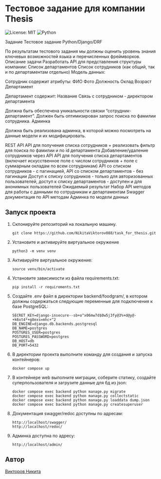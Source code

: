# Тестовое задание для компании Thesis
![License: MIT](https://img.shields.io/badge/License-MIT-yellow.svg?style=for-the-badge) ![Python](https://img.shields.io/badge/python-3670A0?style=for-the-badge&logo=python&logoColor=ffdd54)


Задание
Тестовое задание Python/Django/DRF

По результатам тестового задания мы должны оценить уровень знания ключевых возможностей языка и перечисленных фреймворков.
Описание задачи
Разработать API для представления структуры компании:
Список департаментов
Список сотрудников (как общий, так и по департаментам отдельно)
Модель данных:

Сотрудник содержит атрибуты:
ФИО
Фото
Должность
Оклад
Возраст
Департамент

Департамент содержит:
Название
Связь с сотрудником - директором департамента

Должна быть обеспечена уникальности связки “сотрудник-департамент”.
Должен быть оптимизирован запрос поиска по фамилии сотрудника.
Админка

Должна быть реализована админка, в которой можно посмотреть на данные модели и их модифицировать.

REST API
API для получения списка сотрудников + реализовать фильтр для поиска по фамилии и по id департамента
Добавление/удаление сотрудников через API
API для получения списка департаментов (включает искусственное поле с числом сотрудников + поле с суммарным окладам по всем сотрудникам)
API со списком сотрудников - с пагинацией, API со списком департаментов - без пагинации
Доступ к списку сотрудников - только для авторизованных пользователей, доступ к списку департаментов - доступен и для анонимных пользователей
Ожидаемый результат
Набор API методов для работы с данными по сотрудникам и департаментам
Swagger документация по API методам
Админка по модели данных

## Запуск проекта
1. Склонируйте репозиторий на локальную машину.

    ```
    git clone https://github.com/NikitaViktorov088/task_for_thesis.git
    ```

2. Установите и активируйте виртуальное окружение

    ```
    python3 -m venv venv
    ```

3. Активируйте виртуальное окружение:

    ```
    source venv/bin/activate
    ```

4. Установите зависимости из файла requirements.txt:

    ```  
    pip install -r requirements.txt  
    ```

5. Создайте .env файл в директории backend/foodgram/, в котором должны содержаться следующие переменные для подключения к базе PostgreSQL:

    ```
    SECRET_KEY=django-insecure--sb+o^x06mw7d$0w5j3fy@3%+d@y@-+k6xt4*+g8exs=mhc+^2
    DB_ENGINE=django.db.backends.postgresql
    DB_NAME=postgres
    POSTGRES_USER=postgres
    POSTGRES_PASSWORD=postgres
    DB_HOST=db
    DB_PORT=5432
    ```

6. В директории проекта выполните команду для создания и запуска контейнеров:
    ```
    docker compose up
    ```

7. В контейнере web выполните миграции, соберите статику, создайте суперпользователя и загрузите данные для бд из json:
    ```
    docker compose exec backend python manage.py migrate
    docker compose exec backend python manage.py collectstatic
    docker compose exec backend python manage.py loaddata dump.json
    docker compose exec backend python manage.py createsuperuser
    ```
8. Документация swagger/redoc доступны по адресам:
    ```
    http://localhost/swagger/
    http://localhost/redoc/
    ```

9. Админка доступна по адресу:
    ```
    http://localhost/admin/
    ```

  ## Автор  
  
  [Викторов Никита](https://github.com/NikitaViktorov088)
